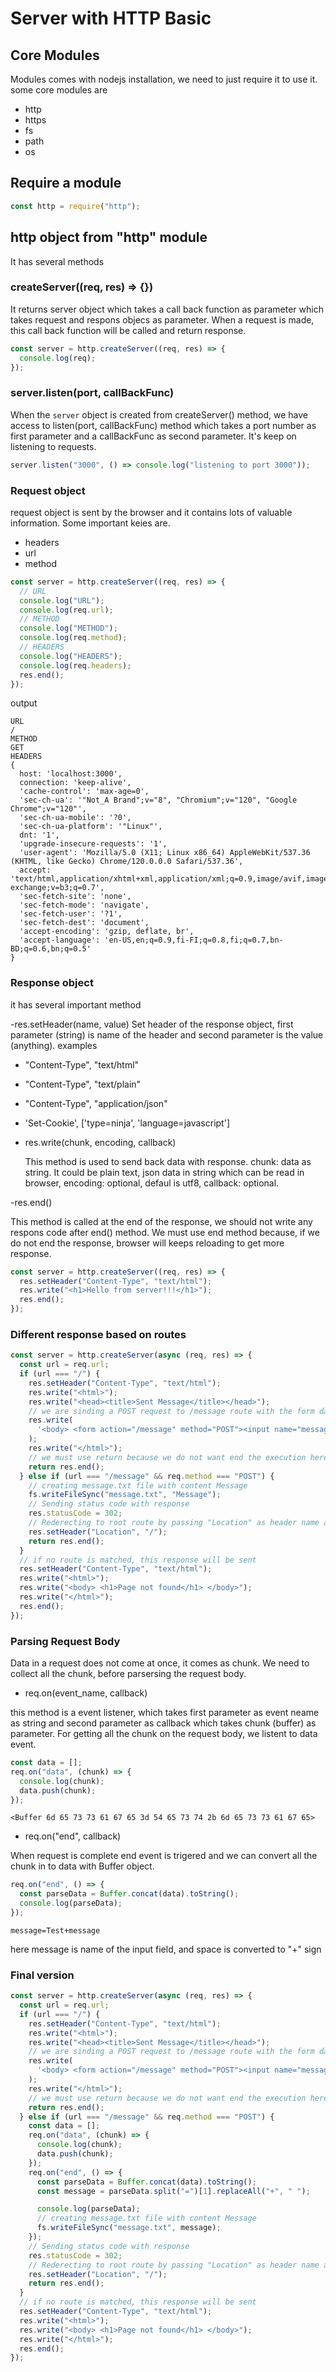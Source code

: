 # Server with HTTP Basic

## Core Modules

Modules comes with nodejs installation, we need to just require it to use it. some core modules are

- http
- https
- fs
- path
- os

## Require a module

```js
const http = require("http");
```

## http object from "http" module

It has several methods

### createServer((req, res) => {})

It returns server object which takes a call back function as parameter which takes request and respons objecs as parameter. When a request is made, this call back function will be called and return response.

```js
const server = http.createServer((req, res) => {
  console.log(req);
});
```

### server.listen(port, callBackFunc)

When the `server` object is created from createServer() method, we have access to listen(port, callBackFunc) method which takes a port number as first parameter and a callBackFunc as second parameter. It's keep on listening to requests.

```js
server.listen("3000", () => console.log("listening to port 3000"));
```

### Request object

request object is sent by the browser and it contains lots of valuable information. Some important keies are.

- headers
- url
- method

```js
const server = http.createServer((req, res) => {
  // URL
  console.log("URL");
  console.log(req.url);
  // METHOD
  console.log("METHOD");
  console.log(req.method);
  // HEADERS
  console.log("HEADERS");
  console.log(req.headers);
  res.end();
});
```

output

```shell
URL
/
METHOD
GET
HEADERS
{
  host: 'localhost:3000',
  connection: 'keep-alive',
  'cache-control': 'max-age=0',
  'sec-ch-ua': '"Not_A Brand";v="8", "Chromium";v="120", "Google Chrome";v="120"',
  'sec-ch-ua-mobile': '?0',
  'sec-ch-ua-platform': '"Linux"',
  dnt: '1',
  'upgrade-insecure-requests': '1',
  'user-agent': 'Mozilla/5.0 (X11; Linux x86_64) AppleWebKit/537.36 (KHTML, like Gecko) Chrome/120.0.0.0 Safari/537.36',
  accept: 'text/html,application/xhtml+xml,application/xml;q=0.9,image/avif,image/webp,image/apng,*/*;q=0.8,application/signed-exchange;v=b3;q=0.7',
  'sec-fetch-site': 'none',
  'sec-fetch-mode': 'navigate',
  'sec-fetch-user': '?1',
  'sec-fetch-dest': 'document',
  'accept-encoding': 'gzip, deflate, br',
  'accept-language': 'en-US,en;q=0.9,fi-FI;q=0.8,fi;q=0.7,bn-BD;q=0.6,bn;q=0.5'
}
```

### Response object

it has several important method

-res.setHeader(name, value)
Set header of the response object, first parameter (string) is name of the header and second parameter is the value (anything). examples

- "Content-Type", "text/html"
- "Content-Type", "text/plain"
- "Content-Type", "application/json"
- 'Set-Cookie', ['type=ninja', 'language=javascript']

- res.write(chunk, encoding, callback)

  This method is used to send back data with response.
  chunk: data as string. It could be plain text, json data in string which can be read in browser, encoding: optional, defaul is utf8, callback: optional.

-res.end()

This method is called at the end of the response, we should not write any respons code after end() method. We must use end method because, if we do not end the response, browser will keeps reloading to get more response.

```js
const server = http.createServer((req, res) => {
  res.setHeader("Content-Type", "text/html");
  res.write("<h1>Hello from server!!!</h1>");
  res.end();
});
```

### Different response based on routes

```js
const server = http.createServer(async (req, res) => {
  const url = req.url;
  if (url === "/") {
    res.setHeader("Content-Type", "text/html");
    res.write("<html>");
    res.write("<head><title>Sent Message</title></head>");
    // we are sinding a POST request to /message route with the form data;
    res.write(
      '<body> <form action="/message" method="POST"><input name="message" type="text"> <button type="submit" >Submit</button></form></body>'
    );
    res.write("</html>");
    // we must use return because we do not want end the execution here
    return res.end();
  } else if (url === "/message" && req.method === "POST") {
    // creating message.txt file with content Message
    fs.writeFileSync("message.txt", "Message");
    // Sending status code with response
    res.statusCode = 302;
    // Rederecting to root route by passing "Location" as header name and "/" as value
    res.setHeader("Location", "/");
    return res.end();
  }
  // if no route is matched, this response will be sent
  res.setHeader("Content-Type", "text/html");
  res.write("<html>");
  res.write("<body> <h1>Page not found</h1> </body>");
  res.write("</html>");
  res.end();
});
```

### Parsing Request Body

Data in a request does not come at once, it comes as chunk. We need to collect all the chunk, before parsersing the request body.

- req.on(event_name, callback)

this method is a event listener, which takes first parameter as event neame as string and second parameter as callback which takes chunk (buffer) as parameter. For getting all the chunk on the request body, we listent to data event.

```js
const data = [];
req.on("data", (chunk) => {
  console.log(chunk);
  data.push(chunk);
});
```

```shell
<Buffer 6d 65 73 73 61 67 65 3d 54 65 73 74 2b 6d 65 73 73 61 67 65>
```

- req.on("end", callback)

When request is complete end event is trigered and we can convert all the chunk in to data with Buffer object.

```js
req.on("end", () => {
  const parseData = Buffer.concat(data).toString();
  console.log(parseData);
});
```

```shell
message=Test+message
```

here message is name of the input field, and space is converted to "+" sign

### Final version

```js
const server = http.createServer(async (req, res) => {
  const url = req.url;
  if (url === "/") {
    res.setHeader("Content-Type", "text/html");
    res.write("<html>");
    res.write("<head><title>Sent Message</title></head>");
    // we are sinding a POST request to /message route with the form data;
    res.write(
      '<body> <form action="/message" method="POST"><input name="message" type="text"> <button type="submit" >Submit</button></form></body>'
    );
    res.write("</html>");
    // we must use return because we do not want end the execution here
    return res.end();
  } else if (url === "/message" && req.method === "POST") {
    const data = [];
    req.on("data", (chunk) => {
      console.log(chunk);
      data.push(chunk);
    });
    req.on("end", () => {
      const parseData = Buffer.concat(data).toString();
      const message = parseData.split("=")[1].replaceAll("+", " ");

      console.log(parseData);
      // creating message.txt file with content Message
      fs.writeFileSync("message.txt", message);
    });
    // Sending status code with response
    res.statusCode = 302;
    // Rederecting to root route by passing "Location" as header name and "/" as value
    res.setHeader("Location", "/");
    return res.end();
  }
  // if no route is matched, this response will be sent
  res.setHeader("Content-Type", "text/html");
  res.write("<html>");
  res.write("<body> <h1>Page not found</h1> </body>");
  res.write("</html>");
  res.end();
});
```
